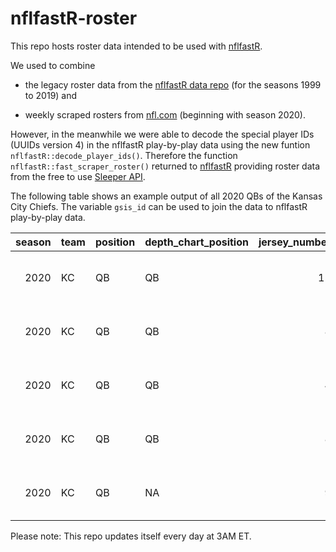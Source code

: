 
<!-- README.md is generated from README.Rmd. Please edit that file -->

# nflfastR-roster

This repo hosts roster data intended to be used with
[nflfastR](https://mrcaseb.github.io/nflfastR/).

We used to combine

  - the legacy roster data from the [nflfastR data
    repo](https://github.com/guga31bb/nflfastR-data/tree/master/roster-data)
    (for the seasons 1999 to 2019) and

  - weekly scraped rosters from [nfl.com](https://www.nfl.com/teams/)
    (beginning with season 2020).

However, in the meanwhile we were able to decode the special player IDs
(UUIDs version 4) in the nflfastR play-by-play data using the new
funtion `nflfastR::decode_player_ids()`. Therefore the function
`nflfastR::fast_scraper_roster()` returned to
[nflfastR](https://mrcaseb.github.io/nflfastR/) providing roster data
from the free to use [Sleeper
API](https://docs.sleeper.app/#fetch-all-players).

The following table shows an example output of all 2020 QBs of the
Kansas City Chiefs. The variable `gsis_id` can be used to join the data
to nflfastR play-by-play data.

| season | team | position | depth\_chart\_position | jersey\_number | status | full\_name      | first\_name | last\_name | birth\_date | height | weight | college      | high\_school    | gsis\_id   | espn\_id | sportradar\_id                       | yahoo\_id | rotowire\_id | update\_dt          | headshot\_url                                                                    |
| -----: | :--- | :------- | :--------------------- | -------------: | :----- | :-------------- | :---------- | :--------- | :---------- | :----- | :----- | :----------- | :-------------- | :--------- | -------: | :----------------------------------- | --------: | -----------: | :------------------ | :------------------------------------------------------------------------------- |
|   2020 | KC   | QB       | QB                     |             15 | Active | Patrick Mahomes | Patrick     | Mahomes    | 1995-09-17  | 6’3"   | 230    | Texas Tech   | Whitehouse (TX) | 00-0033873 |  3139477 | 11cad59d-90dd-449c-a839-dddaba4fe16c |     30123 |        11839 | 2020-09-24 05:30:10 | <https://a.espncdn.com/combiner/i?img=/i/headshots/nfl/players/full/3139477.png> |
|   2020 | KC   | QB       | QB                     |              8 | Active | Matt Moore      | Matt        | Moore      | 1984-08-09  | 6’3"   | 219    | Oregon State | Hart (CA)       | 00-0025708 |    11128 | 76d7615e-8eb5-4761-b6a6-1e895d01baf3 |      8544 |         5432 | 2020-09-24 05:30:10 | <https://a.espncdn.com/combiner/i?img=/i/headshots/nfl/players/full/11128.png>   |
|   2020 | KC   | QB       | QB                     |              4 | Active | Chad Henne      | Chad        | Henne      | 1985-07-02  | 6’3"   | 222    | Michigan     | Wilson (PA)     | 00-0026197 |    11291 | f55053e4-4bfd-495d-981a-d62e3662f01b |      8834 |         5685 | 2020-09-24 05:30:10 | <https://a.espncdn.com/combiner/i?img=/i/headshots/nfl/players/full/11291.png>   |
|   2020 | KC   | QB       | QB                     |              8 | Active | Jordan Ta’amu   | Jordan      | Ta’amu     | 1997-12-10  | 6’3"   | 221    | Mississippi  | Pearl City (HI) | 00-0035735 |  4242418 | c14f8faa-62db-4fb2-a7b1-d9b5998ce604 |     32642 |        13629 | 2020-09-24 05:30:10 | <https://a.espncdn.com/combiner/i?img=/i/headshots/nfl/players/full/4242418.png> |
|   2020 | KC   | QB       | NA                     |              9 | Active | T.J. Linta      | T.J.        | Linta      | NA          | 6’4"   | 230    | Wagner       | NA              | NA         |  3118131 | 4e2bc518-b039-4341-be4e-8385fa1265c8 |     32363 |        14183 | 2020-09-24 05:30:10 | <https://a.espncdn.com/combiner/i?img=/i/headshots/nfl/players/full/3118131.png> |

Please note: This repo updates itself every day at 3AM ET.

